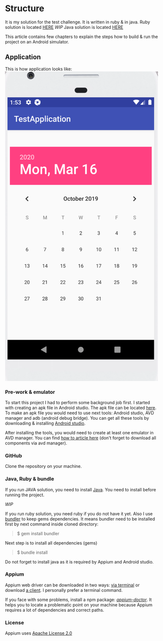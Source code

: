 # Structure
It is my solution for the test challenge. It is written in ruby & in java.
Ruby solution is located [HERE](https://github.com/GekkoTheFirst/challenge-one/tree/master/ruby)
*WIP* Java solution is located [HERE](https://github.com/GekkoTheFirst/challenge-one/tree/master/ruby)

This article contains few chapters to explain the steps how to build & run the project on an Android simulator.

## Application
This is how application looks like:
![GitHub](/resources/app.png)


### Pre-work & emulator
To start this project I had to perform some background job first. I started with creating an apk file in Android studio.
The apk file can be located [here](https://github.com/GekkoTheFirst/challenge-one/tree/master/resources).
To make an apk file you would need to use next tools: Android studio, AVD manager and adb (android  debug bridge). You can get all these tools by downloading & installing [Android studio](https://developer.android.com/studio).

After installing the tools, you would need to create at least one emulator in AVD manager. You can find [how to article here](https://developer.android.com/studio/run/managing-avds) (don't forget to download all components via avd manager).

### GitHub
Clone the repository on your machine.

### Java, Ruby & bundle
If you run JAVA solution, you need to install [Java](https://www.java.com/en/download/). You need to install before running the project.

*WIP*

If you run ruby solution, you need ruby if you do not have it yet. Also I use [bundler](https://bundler.io/) to keep gems dependencies. It means bundler need to be installed first by next command inside cloned directory:
> $ gem install bundler

Next step is to install all dependencies (gems)
> $ bundle install

Do not forget to install java as it is required by Appium and Android studio.

### Appium
Appium web driver can be downloaded in two ways: [via terminal](http://appium.io/docs/en/about-appium/getting-started/) or download [a client](https://github.com/appium/appium-desktop/releases/tag/v1.15.1). I personally prefer a terminal command.

If you face with some problems, install a npm package: *[appium-doctor](https://www.npmjs.com/package/appium-doctor)*. It helps you to locate a problematic point on your machine because Appium requires a lot of dependencies and correct paths.

### License
Appium uses [Apache License 2.0](https://github.com/appium/appium/blob/master/LICENSE)
